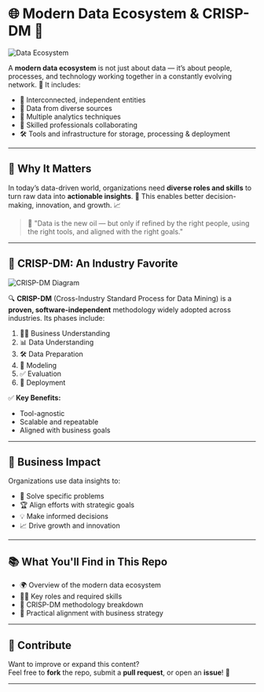 # 🌐 Modern Data Ecosystem & CRISP-DM 🚀

![Data Ecosystem](https://your-image-link-here.com/data-ecosystem-diagram.png)

A **modern data ecosystem** is not just about data — it’s about people, processes, and technology working together in a constantly evolving network. 🌱 It includes:

- 🔗 Interconnected, independent entities  
- 📡 Data from diverse sources  
- 🧠 Multiple analytics techniques  
- 👥 Skilled professionals collaborating  
- 🛠️ Tools and infrastructure for storage, processing & deployment

---

## 🧭 Why It Matters

In today’s data-driven world, organizations need **diverse roles and skills** to turn raw data into **actionable insights**. 🎯 This enables better decision-making, innovation, and growth. 📈

> 💬 "Data is the new oil — but only if refined by the right people, using the right tools, and aligned with the right goals."

---

## 🔄 CRISP-DM: An Industry Favorite

![CRISP-DM Diagram](https://your-image-link-here.com/crisp-dm-cycle.png)

🔍 **CRISP-DM** (Cross-Industry Standard Process for Data Mining) is a **proven, software-independent** methodology widely adopted across industries. Its phases include:

1. 🧑‍💼 Business Understanding  
2. 📊 Data Understanding  
3. 🛠️ Data Preparation  
4. 🧠 Modeling  
5. ✅ Evaluation  
6. 🚀 Deployment  

✅ **Key Benefits:**
- Tool-agnostic  
- Scalable and repeatable  
- Aligned with business goals

---

## 🎯 Business Impact

Organizations use data insights to:

- 📌 Solve specific problems  
- 🏆 Align efforts with strategic goals  
- 💡 Make informed decisions  
- 📈 Drive growth and innovation

---

## 📚 What You'll Find in This Repo

- 🌍 Overview of the modern data ecosystem  
- 👷‍♂️ Key roles and required skills  
- 🔄 CRISP-DM methodology breakdown  
- 💼 Practical alignment with business strategy

---

## 🤝 Contribute

Want to improve or expand this content?  
Feel free to **fork** the repo, submit a **pull request**, or open an **issue**! 🙌

---
